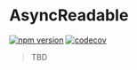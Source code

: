# AsyncReadable

[![npm version](https://badgen.net/npm/v/async-readable)](https://www.npmjs.com/package/async-readable)
[![codecov](https://codecov.io/gh/imcotton/async-readable/branch/master/graph/badge.svg)](https://codecov.io/gh/imcotton/async-readable)

> TBD


